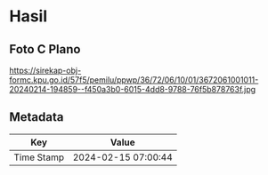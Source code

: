 # Hasil

## Foto C Plano

https://sirekap-obj-formc.kpu.go.id/57f5/pemilu/ppwp/36/72/06/10/01/3672061001011-20240214-194859--f450a3b0-6015-4dd8-9788-76f5b878763f.jpg


## Metadata

| Key        | Value               |
| ---------- | ------------------- |
| Time Stamp | 2024-02-15 07:00:44 |



